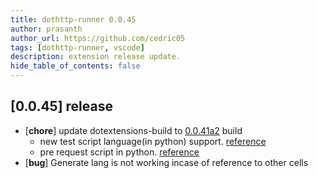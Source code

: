 ```yaml
---
title: dothttp-runner 0.0.45
author: prasanth
author_url: https://github.com/cedric05
tags: [dothttp-runner, vscode]
description: extension release update.
hide_table_of_contents: false
---
```


## [0.0.45] release

- [**chore**] update dotextensions-build to [0.0.41a2](https://github.com/cedric05/dothttp/releases/tag/v0.0.41a2) build 
  - new test script language(in python) support.  [reference](../docs/test_scripts.md#test-script)
  - pre request script in python. [reference](../docs/test_scripts.md#pre-request-script)
- [**bug**] Generate lang is not working incase of reference to other cells
